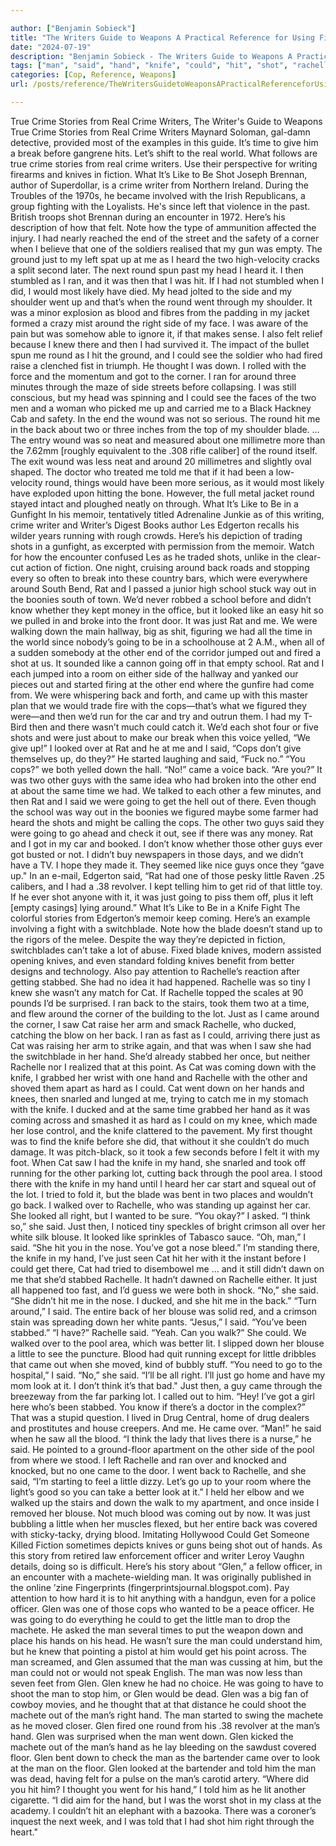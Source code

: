 ```yaml
---

author: ["Benjamin Sobieck"]
title: "The Writers Guide to Weapons A Practical Reference for Using Firearms and Knives in Fiction - N55881"
date: "2024-07-19"
description: "Benjamin Sobieck - The Writers Guide to Weapons A Practical Reference for Using Firearms and Knives in Fiction"
tags: ["man", "said", "hand", "knife", "could", "hit", "shot", "rachelle", "glen", "back", "crime", "writer", "one", "round", "around", "came", "cat", "like", "two", "would", "rat", "going", "little", "story", "time"]
categories: [Cop, Reference, Weapons]
url: /posts/reference/TheWritersGuidetoWeaponsAPracticalReferenceforUsingFirearmsandKnivesinFiction-n55881

---
```



True Crime Stories from Real Crime Writers, The Writer's Guide to Weapons
True Crime Stories from Real Crime Writers
Maynard Soloman, gal-damn detective, provided most of the examples in this guide. It’s time to give him a break before gangrene hits. Let’s shift to the real world.
What follows are true crime stories from real crime writers. Use their perspective for writing firearms and knives in fiction.
What It’s Like to Be Shot
Joseph Brennan, author of Superdollar, is a crime writer from Northern Ireland. During the Troubles of the 1970s, he became involved with the Irish Republicans, a group fighting with the Loyalists. He's since left that violence in the past.
British troops shot Brennan during an encounter in 1972. Here’s his description of how that felt. Note how the type of ammunition affected the injury.
I had nearly reached the end of the street and the safety of a corner when I believe that one of the soldiers realised that my gun was empty. The ground just to my left spat up at me as I heard the two high-velocity cracks a split second later. The next round spun past my head I heard it. I then stumbled as I ran, and it was then that I was hit.
If I had not stumbled when I did, I would most likely have died. My head jolted to the side and my shoulder went up and that’s when the round went through my shoulder. It was a minor explosion as blood and fibres from the padding in my jacket formed a crazy mist around the right side of my face.
I was aware of the pain but was somehow able to ignore it, if that makes sense. I also felt relief because I knew there and then I had survived it.
The impact of the bullet spun me round as I hit the ground, and I could see the soldier who had fired raise a clenched fist in triumph. He thought I was down. I rolled with the force and the momentum and got to the corner.
I ran for around three minutes through the maze of side streets before collapsing. I was still conscious, but my head was spinning and I could see the faces of the two men and a woman who picked me up and carried me to a Black Hackney Cab and safety.
In the end the wound was not so serious. The round hit me in the back about two or three inches from the top of my shoulder blade. … The entry wound was so neat and measured about one millimetre more than the 7.62mm [roughly equivalent to the .308 rifle caliber] of the round itself. The exit wound was less neat and around 20 millimetres and slightly oval shaped.
The doctor who treated me told me that if it had been a low-velocity round, things would have been more serious, as it would most likely have exploded upon hitting the bone. However, the full metal jacket round stayed intact and ploughed neatly on through.
What It’s Like to Be in a Gunfight
In his memoir, tentatively titled Adrenaline Junkie as of this writing, crime writer and Writer’s Digest Books author Les Edgerton recalls his wilder years running with rough crowds. Here’s his depiction of trading shots in a gunfight, as excerpted with permission from the memoir. Watch for how the encounter confused Les as he traded shots, unlike in the clear-cut action of fiction.
One night, cruising around back roads and stopping every so often to break into these country bars, which were everywhere around South Bend, Rat and I passed a junior high school stuck way out in the boonies south of town.
We’d never robbed a school before and didn’t know whether they kept money in the office, but it looked like an easy hit so we pulled in and broke into the front door. It was just Rat and me.
We were walking down the main hallway, big as shit, figuring we had all the time in the world since nobody’s going to be in a schoolhouse at 2 A.M., when all of a sudden somebody at the other end of the corridor jumped out and fired a shot at us. It sounded like a cannon going off in that empty school.
Rat and I each jumped into a room on either side of the hallway and yanked our pieces out and started firing at the other end where the gunfire had come from. We were whispering back and forth, and came up with this master plan that we would trade fire with the cops—that’s what we figured they were—and then we’d run for the car and try and outrun them. I had my T-Bird then and there wasn’t much could catch it.
We’d each shot four or five shots and were just about to make our break when this voice yelled, “We give up!” I looked over at Rat and he at me and I said, “Cops don’t give themselves up, do they?” He started laughing and said, “Fuck no.”
“You cops?” we both yelled down the hall.
“No!” came a voice back. “Are you?”
It was two other guys with the same idea who had broken into the other end at about the same time we had.
We talked to each other a few minutes, and then Rat and I said we were going to get the hell out of there. Even though the school was way out in the boonies we figured maybe some farmer had heard the shots and might be calling the cops. The other two guys said they were going to go ahead and check it out, see if there was any money. Rat and I got in my car and booked. I don’t know whether those other guys ever got busted or not. I didn’t buy newspapers in those days, and we didn’t have a TV. I hope they made it. They seemed like nice guys once they “gave up."
In an e-mail, Edgerton said, “Rat had one of those pesky little Raven .25 calibers, and I had a .38 revolver. I kept telling him to get rid of that little toy. If he ever shot anyone with it, it was just going to piss them off, plus it left [empty casings] lying around.”
What It’s Like to Be in a Knife Fight
The colorful stories from Edgerton’s memoir keep coming. Here’s an example involving a fight with a switchblade.
Note how the blade doesn’t stand up to the rigors of the melee. Despite the way they’re depicted in fiction, switchblades can’t take a lot of abuse. Fixed blade knives, modern assisted opening knives, and even standard folding knives benefit from better designs and technology.
Also pay attention to Rachelle’s reaction after getting stabbed. She had no idea it had happened.
Rachelle was so tiny I knew she wasn’t any match for Cat. If Rachelle topped the scales at 90 pounds I’d be surprised. I ran back to the stairs, took them two at a time, and flew around the corner of the building to the lot. Just as I came around the corner, I saw Cat raise her arm and smack Rachelle, who ducked, catching the blow on her back.
I ran as fast as I could, arriving there just as Cat was raising her arm to strike again, and that was when I saw she had the switchblade in her hand. She’d already stabbed her once, but neither Rachelle nor I realized that at this point.
As Cat was coming down with the knife, I grabbed her wrist with one hand and Rachelle with the other and shoved them apart as hard as I could. Cat went down on her hands and knees, then snarled and lunged at me, trying to catch me in my stomach with the knife. I ducked and at the same time grabbed her hand as it was coming across and smashed it as hard as I could on my knee, which made her lose control, and the knife clattered to the pavement.
My first thought was to find the knife before she did, that without it she couldn’t do much damage. It was pitch-black, so it took a few seconds before I felt it with my foot.
When Cat saw I had the knife in my hand, she snarled and took off running for the other parking lot, cutting back through the pool area. I stood there with the knife in my hand until I heard her car start and squeal out of the lot. I tried to fold it, but the blade was bent in two places and wouldn’t go back.
I walked over to Rachelle, who was standing up against her car. She looked all right, but I wanted to be sure.
“You okay?” I asked.
“I think so,” she said. Just then, I noticed tiny speckles of bright crimson all over her white silk blouse. It looked like sprinkles of Tabasco sauce.
“Oh, man,” I said. “She hit you in the nose. You’ve got a nose bleed.”
I’m standing there, the knife in my hand, I’ve just seen Cat hit her with it the instant before I could get there, Cat had tried to disembowel me … and it still didn’t dawn on me that she’d stabbed Rachelle. It hadn’t dawned on Rachelle either. It just all happened too fast, and I’d guess we were both in shock.
“No,” she said. “She didn’t hit me in the nose. I ducked, and she hit me in the back.”
“Turn around,” I said.
The entire back of her blouse was solid red, and a crimson stain was spreading down her white pants.
“Jesus,” I said. “You’ve been stabbed.”
“I have?” Rachelle said.
“Yeah. Can you walk?”
She could. We walked over to the pool area, which was better lit. I slipped down her blouse a little to see the puncture. Blood had quit running except for little dribbles that came out when she moved, kind of bubbly stuff.
“You need to go to the hospital,” I said.
“No,” she said. “I’ll be all right. I’ll just go home and have my mom look at it. I don’t think it’s that bad."
Just then, a guy came through the breezeway from the far parking lot. I called out to him.
“Hey! I’ve got a girl here who’s been stabbed. You know if there’s a doctor in the complex?” That was a stupid question. I lived in Drug Central, home of drug dealers and prostitutes and house creepers. And me.
He came over.
“Man!” he said when he saw all the blood. “I think the lady that lives there is a nurse,” he said. He pointed to a ground-floor apartment on the other side of the pool from where we stood. I left Rachelle and ran over and knocked and knocked, but no one came to the door. I went back to Rachelle, and she said, “I’m starting to feel a little dizzy. Let’s go up to your room where the light’s good so you can take a better look at it.”
I held her elbow and we walked up the stairs and down the walk to my apartment, and once inside I removed her blouse. Not much blood was coming out by now. It was just bubbling a little when her muscles flexed, but her entire back was covered with sticky-tacky, drying blood.
Imitating Hollywood Could Get Someone Killed
Fiction sometimes depicts knives or guns being shot out of hands. As this story from retired law enforcement officer and writer Leroy Vaughn details, doing so is difficult. Here’s his story about “Glen,” a fellow officer, in an encounter with a machete-wielding man. It was originally published in the online ’zine Fingerprints (fingerprintsjournal.blogspot.com).
Pay attention to how hard it is to hit anything with a handgun, even for a police officer.
Glen was one of those cops who wanted to be a peace officer. He was going to do everything he could to get the little man to drop the machete. He asked the man several times to put the weapon down and place his hands on his head. He wasn’t sure the man could understand him, but he knew that pointing a pistol at him would get his point across.
The man screamed, and Glen assumed that the man was cussing at him, but the man could not or would not speak English. The man was now less than seven feet from Glen. Glen knew he had no choice. He was going to have to shoot the man to stop him, or Glen would be dead.
Glen was a big fan of cowboy movies, and he thought that at that distance he could shoot the machete out of the man’s right hand. The man started to swing the machete as he moved closer. Glen fired one round from his .38 revolver at the man’s hand.
Glen was surprised when the man went down. Glen kicked the machete out of the man’s hand as he lay bleeding on the sawdust covered floor. Glen bent down to check the man as the bartender came over to look at the man on the floor. Glen looked at the bartender and told him the man was dead, having felt for a pulse on the man’s carotid artery.
“Where did you hit him? I thought you went for his hand,” I told him as he lit another cigarette. “I did aim for the hand, but I was the worst shot in my class at the academy. I couldn’t hit an elephant with a bazooka. There was a coroner’s inquest the next week, and I was told that I had shot him right through the heart."
